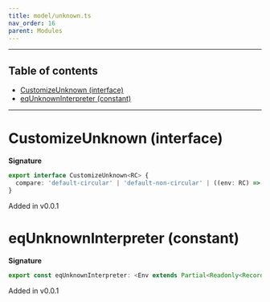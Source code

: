 ```yaml
---
title: model/unknown.ts
nav_order: 16
parent: Modules
---
```


---

<h2 class="text-delta">Table of contents</h2>

- [CustomizeUnknown (interface)](#customizeunknown-interface)
- [eqUnknownInterpreter (constant)](#equnknowninterpreter-constant)

---

# CustomizeUnknown (interface)

**Signature**

```ts
export interface CustomizeUnknown<RC> {
  compare: 'default-circular' | 'default-non-circular' | ((env: RC) => Eq<unknown>)
}
```

Added in v0.0.1

# eqUnknownInterpreter (constant)

**Signature**

```ts
export const eqUnknownInterpreter: <Env extends Partial<Readonly<Record<"EqURI", any>>>>() => ModelAlgebraUnknown<"EqURI", Env> = ...
```

Added in v0.0.1
